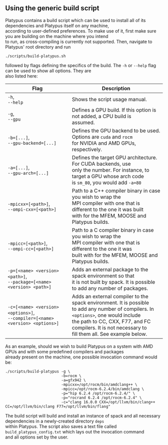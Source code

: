 ## Using the generic build script

Platypus contains a build script which can be used to install all of its dependencies and Platypus itself on any machine,  
according to user-defined preferences. To make use of it, first make sure you are building on the machine where you intend  
to run, as cross-compiling is currently not supported. Then, navigate to Platypus' root directory and run  

``` {.sh}
./scripts/build-platypus.sh
```
followed by flags defining the specifics of the build. The `-h` or `--help` flag can be used to show all options. They are  
also listed here:  

| Flag | Description |
| ----------- | ----------- |
| `-h`,<br />`--help` | Shows the script usage manual. |
|  `-g`,<br />`--gpu` | Defines a GPU build. If this option is not added, a CPU build is<br />assumed. |
|  `-b=[...]`,<br />`--gpu-backend=[...]` | Defines the GPU backend to be used. Options are `cuda` and `rocm`<br />for NVIDIA and AMD GPUs, respectively. |
|  `-a=[...]`,<br />`--gpu-arch=[...]` | Defines the target GPU architecture. For CUDA backends, use<br />only the number. For instance, to target a GPU whose arch code<br />is `sm_80`, you would add `-a=80` |
|  `-mpicxx=[<path>]`,<br />`--ompi-cxx=[<path>]` | Path to a C++ compiler binary in case you wish to wrap the<br />MPI compiler with one that is different to the one it was built<br />with for the MFEM, MOOSE and Platypus builds. |
|  `-mpicc=[<path>]`,<br />`--ompi-cc=[<path>]` | Path to a C compiler binary in case you wish to wrap the<br />MPI compiler with one that is different to the one it was<br />built with for the MFEM, MOOSE and Platypus builds. |
| `-p=[<name> <version> <path>]`,<br />`--package=[<name> <version> <path>]` | Adds an external package to the spack environment so that<br />it is not built by spack. It is possible to add any number of packages. |
| `-c=[<name> <version> <options>]`,<br />`--compiler=[<name> <version> <options>]` | Adds an external compiler to the spack environment. It is possible<br />to add any number of compilers. In `<options>`, one would include<br />the path to CC, CXX, F77, and FC compilers. It is not necessary to<br />fill them all. See example below. |


As an example, should we wish to build Platypus on a system with AMD GPUs and with some predefined compilers and packages  
already present on the machine, one possible invocation command would be:  

``` {.sh}
./scripts/build-platypus -g \
                         -b=rocm \
                         -a=gfx942 \
                         -mpicxx=/opt/rocm/bin/amdclang++ \
                         -mpicc=/opt/rocm-6.2.4/bin/amdclang \
                         -p="hip 6.2.4 /opt/rocm-6.2.4/" \
                         -p="rocrand 6.2.4 /opt/rocm-6.2.4" \
                         -c="clang 16.0.0 CXX=/opt/llvm/bin/clang++ CC=/opt/llvm/bin/clang F77=/opt/llvm/bin/flang"
```


The build script will build and install an instance of spack and all necessary dependencies in a newly-created directory `deps`  
within Platypus. The script also saves a text file called `build_platypus_config.txt` which lays out the invocation command  
and all options set by the user.  
